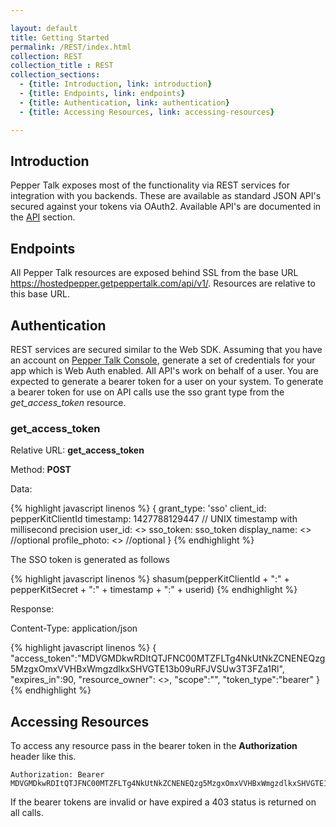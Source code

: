 ```yaml
---

layout: default
title: Getting Started
permalink: /REST/index.html
collection: REST
collection_title : REST
collection_sections:
  - {title: Introduction, link: introduction}
  - {title: Endpoints, link: endpoints}
  - {title: Authentication, link: authentication}
  - {title: Accessing Resources, link: accessing-resources}

---
```


## Introduction
Pepper Talk exposes most of the functionality via REST services for integration with you backends. These are available as standard JSON API's secured against your tokens via OAuth2. Available API's are documented in the [API](/REST/api.html) section.

## Endpoints
All Pepper Talk resources are exposed behind SSL from the base URL https://hostedpepper.getpeppertalk.com/api/v1/. Resources are relative to this base URL.

## Authentication
REST services are secured similar to the Web SDK. Assuming that you have an account on [Pepper Talk Console](https://console.getpeppertalk.com/), generate a set of credentials for your app which is Web Auth enabled. All API's work on behalf of a user. You are expected to generate a bearer token for a user on your system. To generate a bearer token for use on API calls use the sso grant type from the *get_access_token* resource. 

### get\_access\_token
Relative URL: **get\_access\_token**

Method: **POST**

Data:

{% highlight javascript linenos %}
{
  grant_type: 'sso'
  client_id: pepperKitClientId
  timestamp: 1427788129447 // UNIX timestamp with millisecond precision
  user_id: <<userid>>
  sso_token: sso_token
  display_name: <<users full name>> //optional
  profile_photo: <<users profile picture>> //optional
}
{% endhighlight %}

The SSO token is generated as follows

{% highlight javascript linenos %}
shasum(pepperKitClientId + ":" + pepperKitSecret + ":" + timestamp + ":" + userid)
{% endhighlight %}

Response:

Content-Type: application/json

{% highlight javascript linenos %}
{
  "access_token":"MDVGMDkwRDItQTJFNC00MTZFLTg4NkUtNkZCNENEQzg5MzgxOmxVVHBxWmgzdlkxSHVGTE13b09uRFJVSUw3T3FZa1Rl",
  "expires_in":90,
  "resource_owner": <<userid>>,
  "scope":"",
  "token_type":"bearer"
}
{% endhighlight %}

## Accessing Resources
To access any resource pass in the bearer token in the **Authorization** header like this.

    Authorization: Bearer MDVGMDkwRDItQTJFNC00MTZFLTg4NkUtNkZCNENEQzg5MzgxOmxVVHBxWmgzdlkxSHVGTE13b09uRFJVSUw3T3FZa1Rl

If the bearer tokens are invalid or have expired a 403 status is returned on all calls.